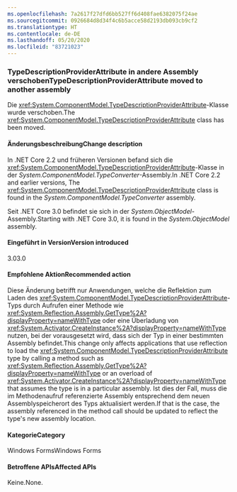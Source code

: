 ```yaml
---
ms.openlocfilehash: 7a2617f27dfd6bb527ff6d408fae6382075f24ae
ms.sourcegitcommit: 0926684d8d34f4c6b5acce58d2193db093cb9cf2
ms.translationtype: HT
ms.contentlocale: de-DE
ms.lasthandoff: 05/20/2020
ms.locfileid: "83721023"
---
```

### <a name="typedescriptionproviderattribute-moved-to-another-assembly"></a><span data-ttu-id="c5f3f-101">TypeDescriptionProviderAttribute in andere Assembly verschoben</span><span class="sxs-lookup"><span data-stu-id="c5f3f-101">TypeDescriptionProviderAttribute moved to another assembly</span></span>

<span data-ttu-id="c5f3f-102">Die <xref:System.ComponentModel.TypeDescriptionProviderAttribute>-Klasse wurde verschoben.</span><span class="sxs-lookup"><span data-stu-id="c5f3f-102">The <xref:System.ComponentModel.TypeDescriptionProviderAttribute> class has been moved.</span></span>

#### <a name="change-description"></a><span data-ttu-id="c5f3f-103">Änderungsbeschreibung</span><span class="sxs-lookup"><span data-stu-id="c5f3f-103">Change description</span></span>

<span data-ttu-id="c5f3f-104">In .NET Core 2.2 und früheren Versionen befand sich die <xref:System.ComponentModel.TypeDescriptionProviderAttribute>-Klasse in der *System.ComponentModel.TypeConverter*-Assembly.</span><span class="sxs-lookup"><span data-stu-id="c5f3f-104">In .NET Core 2.2 and earlier versions, The <xref:System.ComponentModel.TypeDescriptionProviderAttribute> class is found in the *System.ComponentModel.TypeConverter* assembly.</span></span>

<span data-ttu-id="c5f3f-105">Seit .NET Core 3.0 befindet sie sich in der *System.ObjectModel*-Assembly.</span><span class="sxs-lookup"><span data-stu-id="c5f3f-105">Starting with .NET Core 3.0, it is found in the *System.ObjectModel* assembly.</span></span>

#### <a name="version-introduced"></a><span data-ttu-id="c5f3f-106">Eingeführt in Version</span><span class="sxs-lookup"><span data-stu-id="c5f3f-106">Version introduced</span></span>

<span data-ttu-id="c5f3f-107">3.0</span><span class="sxs-lookup"><span data-stu-id="c5f3f-107">3.0</span></span>

#### <a name="recommended-action"></a><span data-ttu-id="c5f3f-108">Empfohlene Aktion</span><span class="sxs-lookup"><span data-stu-id="c5f3f-108">Recommended action</span></span>

<span data-ttu-id="c5f3f-109">Diese Änderung betrifft nur Anwendungen, welche die Reflektion zum Laden des <xref:System.ComponentModel.TypeDescriptionProviderAttribute>-Typs durch Aufrufen einer Methode wie <xref:System.Reflection.Assembly.GetType%2A?displayProperty=nameWithType> oder eine Überladung von <xref:System.Activator.CreateInstance%2A?displayProperty=nameWithType> nutzen, bei der vorausgesetzt wird, dass sich der Typ in einer bestimmten Assembly befindet.</span><span class="sxs-lookup"><span data-stu-id="c5f3f-109">This change only affects applications that use reflection to load the <xref:System.ComponentModel.TypeDescriptionProviderAttribute> type by calling a method such as <xref:System.Reflection.Assembly.GetType%2A?displayProperty=nameWithType> or an overload of <xref:System.Activator.CreateInstance%2A?displayProperty=nameWithType> that assumes the type is in a particular assembly.</span></span> <span data-ttu-id="c5f3f-110">Ist dies der Fall, muss die im Methodenaufruf referenzierte Assembly entsprechend dem neuen Assemblyspeicherort des Typs aktualisiert werden.</span><span class="sxs-lookup"><span data-stu-id="c5f3f-110">If that is the case, the assembly referenced in the method call should be updated to reflect the type's new assembly location.</span></span>

#### <a name="category"></a><span data-ttu-id="c5f3f-111">Kategorie</span><span class="sxs-lookup"><span data-stu-id="c5f3f-111">Category</span></span>

<span data-ttu-id="c5f3f-112">Windows Forms</span><span class="sxs-lookup"><span data-stu-id="c5f3f-112">Windows Forms</span></span>

#### <a name="affected-apis"></a><span data-ttu-id="c5f3f-113">Betroffene APIs</span><span class="sxs-lookup"><span data-stu-id="c5f3f-113">Affected APIs</span></span>

<span data-ttu-id="c5f3f-114">Keine.</span><span class="sxs-lookup"><span data-stu-id="c5f3f-114">None.</span></span>

<!--

#### Affected APIs

- Not detectable via API analysis

-->
